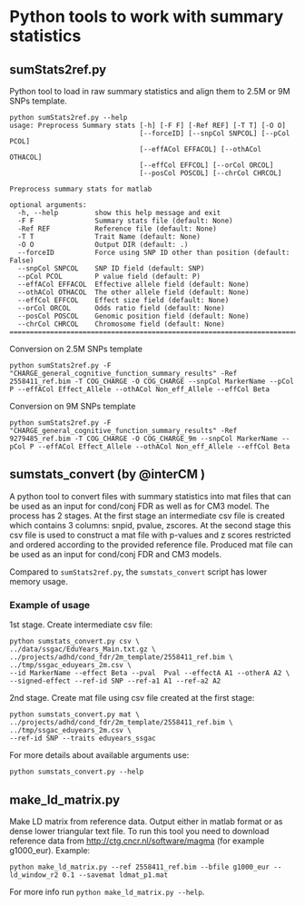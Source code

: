 # Python tools to work with summary statistics


## sumStats2ref.py 
Python tool to load in raw summary statistics and align them to 2.5M or 9M SNPs template.

```
python sumStats2ref.py --help
usage: Preprocess Summary stats [-h] [-F F] [-Ref REF] [-T T] [-O O]
                                [--forceID] [--snpCol SNPCOL] [--pCol PCOL]
                                [--effACol EFFACOL] [--othACol OTHACOL]
                                [--effCol EFFCOL] [--orCol ORCOL]
                                [--posCol POSCOL] [--chrCol CHRCOL]

Preprocess summary stats for matlab

optional arguments:
  -h, --help         show this help message and exit
  -F F               Summary stats file (default: None)
  -Ref REF           Reference file (default: None)
  -T T               Trait Name (default: None)
  -O O               Output DIR (default: .)
  --forceID          Force using SNP ID other than position (default: False)
  --snpCol SNPCOL    SNP ID field (default: SNP)
  --pCol PCOL        P value field (default: P)
  --effACol EFFACOL  Effective allele field (default: None)
  --othACol OTHACOL  The other allele field (default: None)
  --effCol EFFCOL    Effect size field (default: None)
  --orCol ORCOL      Odds ratio field (default: None)
  --posCol POSCOL    Genomic position field (default: None)
  --chrCol CHRCOL    Chromosome field (default: None)
==============================================================================
```

Conversion on 2.5M SNPs template

```
python sumStats2ref.py -F "CHARGE_general_cognitive_function_summary_results" -Ref 2558411_ref.bim -T COG_CHARGE -O COG_CHARGE --snpCol MarkerName --pCol P --effACol Effect_Allele --othACol Non_eff_Allele --effCol Beta 
```

Conversion on 9M SNPs template
```
python sumStats2ref.py -F "CHARGE_general_cognitive_function_summary_results" -Ref 9279485_ref.bim -T COG_CHARGE -O COG_CHARGE_9m --snpCol MarkerName --pCol P --effACol Effect_Allele --othACol Non_eff_Allele --effCol Beta 
```


## sumstats_convert (by @interCM )

A python tool to convert files with summary statistics into mat files that can
be used as an input for cond/conj FDR as well as for CM3 model.
The process has 2 stages. At the first stage an intermediate csv file is created
which contains 3 columns: snpid, pvalue, zscores. At the second stage this csv
file is used to construct a mat file with p-values and z scores restricted and
ordered according to the provided reference file. Produced mat file can be used
as an input for cond/conj FDR and CM3 models.

Compared to `sumStats2ref.py`, the `sumstats_convert` script has lower memory usage.

### Example of usage

1st stage. Create intermediate csv file:
```
python sumstats_convert.py csv \
../data/ssgac/EduYears_Main.txt.gz \
../projects/adhd/cond_fdr/2m_template/2558411_ref.bim \
../tmp/ssgac_eduyears_2m.csv \
--id MarkerName --effect Beta --pval  Pval --effectA A1 --otherA A2 \
--signed-effect --ref-id SNP --ref-a1 A1 --ref-a2 A2
```

2nd stage. Create mat file using csv file created at the first stage:
```
python sumstats_convert.py mat \
../projects/adhd/cond_fdr/2m_template/2558411_ref.bim \
../tmp/ssgac_eduyears_2m.csv \
--ref-id SNP --traits eduyears_ssgac
```

For more details about available arguments use:
```
python sumstats_convert.py --help
```


## make_ld_matrix.py

Make LD matrix from reference data. Output either in matlab format or as dense lower triangular text file.
To run this tool you need to download reference data from http://ctg.cncr.nl/software/magma (for example g1000_eur).
Example:
```
python make_ld_matrix.py --ref 2558411_ref.bim --bfile g1000_eur --ld_window_r2 0.1 --savemat ldmat_p1.mat
```
For more info run `python make_ld_matrix.py --help`.
```
